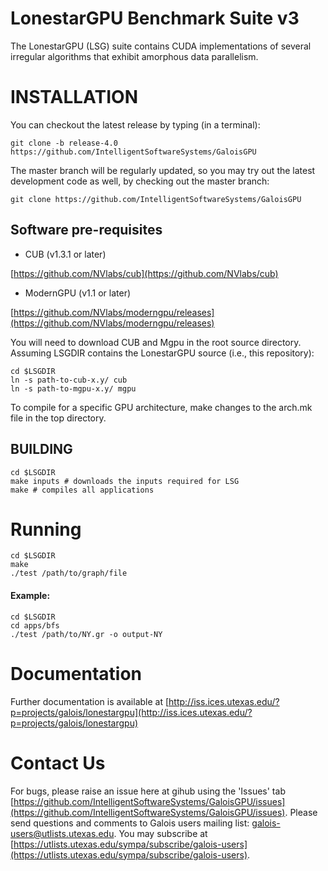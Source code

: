 # LonestarGPU Benchmark Suite v3

The LonestarGPU (LSG) suite contains CUDA implementations of several
irregular algorithms that exhibit amorphous data parallelism.

# INSTALLATION

You can checkout the latest release by typing (in a terminal):

```Shell
git clone -b release-4.0 https://github.com/IntelligentSoftwareSystems/GaloisGPU
```

The master branch will be regularly updated, so you may try out the latest
development code as well, by checking out the master branch:

```Shell
git clone https://github.com/IntelligentSoftwareSystems/GaloisGPU
```


## Software pre-requisites

* CUB (v1.3.1 or later)

[https://github.com/NVlabs/cub](https://github.com/NVlabs/cub)


* ModernGPU (v1.1 or later)

[https://github.com/NVlabs/moderngpu/releases](https://github.com/NVlabs/moderngpu/releases)

You will need to download CUB and Mgpu in the root source directory. Assuming
LSGDIR contains the LonestarGPU source (i.e., this repository): 

```Shell
cd $LSGDIR
ln -s path-to-cub-x.y/ cub
ln -s path-to-mgpu-x.y/ mgpu
```

To compile for a specific GPU architecture, make changes to the arch.mk file in the top directory.

## BUILDING


```Shell
cd $LSGDIR
make inputs # downloads the inputs required for LSG
make # compiles all applications
```

# Running

```Shell
cd $LSGDIR
make
./test /path/to/graph/file
```

#### Example:

```Shell
cd $LSGDIR
cd apps/bfs
./test /path/to/NY.gr -o output-NY
```

# Documentation

Further documentation is available at
[http://iss.ices.utexas.edu/?p=projects/galois/lonestargpu](http://iss.ices.utexas.edu/?p=projects/galois/lonestargpu)


# Contact Us 

For bugs, please raise an issue here at gihub using the 'Issues' tab [https://github.com/IntelligentSoftwareSystems/GaloisGPU/issues](https://github.com/IntelligentSoftwareSystems/GaloisGPU/issues).
Please send questions and comments to Galois users mailing list: [galois-users@utlists.utexas.edu](galois-users@utlists.utexas.edu). You may subscribe at
[https://utlists.utexas.edu/sympa/subscribe/galois-users](https://utlists.utexas.edu/sympa/subscribe/galois-users). 


